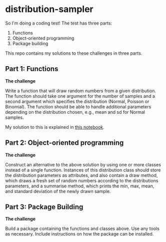# distribution-sampler

So I'm doing a coding test! The test has three parts:

1. Functions
2. Object-oriented programming
3. Package building

This repo contains my solutions to these challenges in three parts.

## Part 1: Functions

**The challenge**  

Write a function that will draw random numbers from a given distribution. The function should take one argument for the number of samples and a second argument which specifies the distribution (Normal, Poisson or Binomial). The function should be able to handle additional parameters depending on the distribution chosen, e.g., mean and sd for Normal samples.

My solution to this is explained in [this notebook](http://nbviewer.jupyter.org/github/Tommo565/distribution-sampler/blob/master/1.%20Programming%20-%20Functions.ipynb).

## Part 2: Object-oriented programming

**The challenge**

Construct an alternative to the above solution by using one or more classes instead of a single function.
Instances of this distribution class should store the distribution parameters as attributes, and also contain a draw method, which draws a fresh set of random numbers according to the distributions parameters, and a summarise method, which prints the min, max, mean, and standard deviation of the newly drawn sample.

## Part 3: Package Building

**The challenge** 

Build a package containing the functions and classes above. Use any tools as necessary. Include instructions on how the package can be installed.
